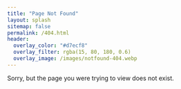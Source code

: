 ```yaml
---
title: "Page Not Found"
layout: splash
sitemap: false
permalink: /404.html
header: 
  overlay_color: "#d7ecf8"
  overlay_filter: rgba(15, 80, 180, 0.6)
  overlay_image: /images/notfound-404.webp
---
```


Sorry, but the page you were trying to view does not exist.
